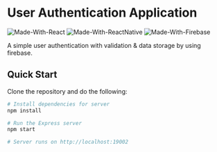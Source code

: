 # User Authentication Application

![Made-With-React](https://img.shields.io/badge/Made_with-React-informational?style=for-the-badge&logo=react) ![Made-With-ReactNative](https://img.shields.io/badge/Made_with-ReactNative-informational?style=for-the-badge&logo=react) ![Made-With-Firebase](https://img.shields.io/badge/Made_with-Firebase-informational?style=for-the-badge&logo=firebase)

A simple user authentication with validation & data storage by using firebase.

## Quick Start

Clone the repository and do the following:

```bash
# Install dependencies for server
npm install

# Run the Express server
npm start

# Server runs on http://localhost:19002
```

